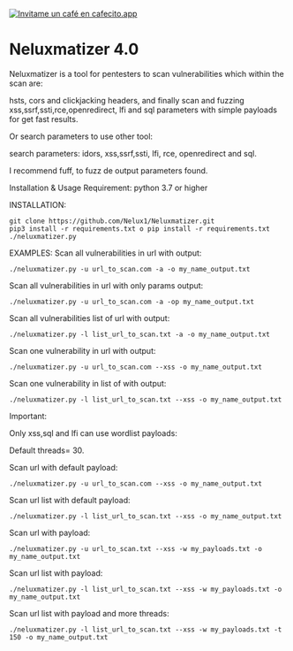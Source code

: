 
<a href='https://cafecito.app/nelux' rel='noopener' target='_blank'><img srcset='https://cdn.cafecito.app/imgs/buttons/button_6.png 1x, https://cdn.cafecito.app/imgs/buttons/button_6_2x.png 2x, https://cdn.cafecito.app/imgs/buttons/button_6_3.75x.png 3.75x' src='https://cdn.cafecito.app/imgs/buttons/button_6.png' alt='Invitame un café en cafecito.app' /></a>

# Neluxmatizer 4.0

Neluxmatizer is a tool for pentesters to scan vulnerabilities which within the scan are:

hsts, cors and clickjacking headers, and finally scan and fuzzing xss,ssrf,ssti,rce,openredirect, lfi and sql parameters with simple payloads for get fast results. 

Or search parameters to use other tool:

search parameters: idors, xss,ssrf,ssti, lfi, rce, openredirect and sql.

I recommend fuff, to fuzz de output parameters found.


Installation & Usage 
Requirement: python 3.7 or higher

INSTALLATION:

    git clone https://github.com/Nelux1/Neluxmatizer.git
    pip3 install -r requirements.txt o pip install -r requirements.txt
    ./neluxmatizer.py

EXAMPLES:
Scan all vulnerabilities in url with output:

    ./neluxmatizer.py -u url_to_scan.com -a -o my_name_output.txt

Scan all vulnerabilities in url with only params output:
    
    ./neluxmatizer.py -u url_to_scan.com -a -op my_name_output.txt
    
Scan all vulnerabilities list of url with output:
   
    ./neluxmatizer.py -l list_url_to_scan.txt -a -o my_name_output.txt
 
Scan one vulnerability in url with output:
   
    ./neluxmatizer.py -u url_to_scan.com --xss -o my_name_output.txt
 
Scan one vulnerability in list of with output:
   
    ./neluxmatizer.py -l list_url_to_scan.txt --xss -o my_name_output.txt
 
Important:


Only xss,sql and lfi can use wordlist payloads:

Default threads= 30.

Scan url with default payload:
    
    ./neluxmatizer.py -u url_to_scan.com --xss -o my_name_output.txt

Scan url list with default payload:
   
    ./neluxmatizer.py -l list_url_to_scan.txt --xss -o my_name_output.txt

Scan url with payload:
   
    ./neluxmatizer.py -u url_to_scan.txt --xss -w my_payloads.txt -o my_name_output.txt

Scan url list with payload:
    
    ./neluxmatizer.py -l list_url_to_scan.txt --xss -w my_payloads.txt -o my_name_output.txt
    
Scan url list with payload and more threads:  

    ./neluxmatizer.py -l list_url_to_scan.txt --xss -w my_payloads.txt -t 150 -o my_name_output.txt 
 
 
